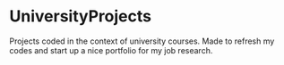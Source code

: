 # UniversityProjects
Projects coded in the context of university courses. 
Made to refresh my codes and start up a nice portfolio for my job research.


